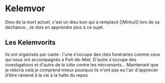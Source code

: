 # Kelemvor

Dieu de la mort actuel, c'est un dieu bon qui a remplacé [[Mirkul]] lors de sa déchance.. Je dois en apprendre plus à ce sujet.

## Les Kelemvorits

Ils ont organisés par caste : l'une s'occupe des rites funéraires comme ceux qui nous ont accompagnés à Puit-de-Miel. D'autre s'occupe des investigations et d'autre de la lutte contre les nécromants... Maintenant que je réécris celà je comprend mieux pourquoi ils n'ont pas eu l'air d'apprecier d'être ramené à la vie à la halte du repos